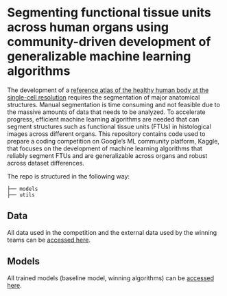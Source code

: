 # Segmenting functional tissue units across human organs using community-driven development of generalizable machine learning algorithms

The development of a [reference atlas of the healthy human body at the single-cell resolution](https://hubmapconsortium.org/) requires the segmentation of major anatomical structures. Manual segmentation is time consuming and not feasible due to the massive amounts of data that needs to be analyzed. To accelerate progress, efficient machine learning algorithms are needed that can segment structures such as functional tissue units (FTUs) in histological images across different organs. This repository contains code used to prepare a coding competition on Google’s ML community platform, Kaggle, that focuses on the development of machine learning algorithms that reliably segment FTUs and are generalizable across organs and robust across dataset differences.  

The repo is structured in the following way:
```
├── models
├── utils
```
## Data

All data used in the competition and the external data used by the winning teams can be [accessed here](https://drive.google.com/drive/folders/1wsaMx1aH0BMAdP3jYvxfuOEghMd9x-pO?usp=sharing). 

## Models

All trained models (baseline model, winning algorithms) can be [accessed here](https://drive.google.com/drive/folders/1wsaMx1aH0BMAdP3jYvxfuOEghMd9x-pO?usp=sharing).
